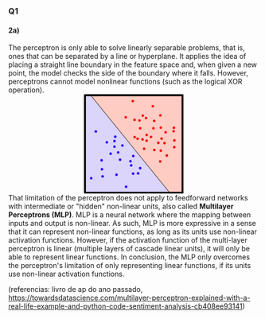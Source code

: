 ### Q1
#### 2a)
The perceptron is only able to solve linearly separable problems, that is, ones that can be separated by a line or hyperplane. It applies the idea of placing a straight line boundary in the feature space and, when given a new point, the model checks the side of the boundary where it falls. However, perceptrons cannot model nonlinear functions (such as the logical XOR operation).
<img style="display: block; margin-left: auto; margin-right: auto;" src="linearly_separable.png" alt="linearly separable data" width="200"/>
That limitation of the perceptron does not apply to feedforward networks with intermediate or "hidden" non-linear units, also called **Multilayer Perceptrons (MLP)**. MLP is a neural network where the mapping between inputs and output is non-linear.
As such, MLP is more expressive in a sense that it can represent non-linear functions, as long as its units use non-linear activation functions.
However, if the activation function of the multi-layer perceptron is linear (multiple layers of cascade linear units), it will only be able to represent linear functions.
In conclusion, the MLP only overcomes the perceptron's limitation of only representing linear functions, if its units use non-linear activation functions.


(referencias: livro de ap do ano passado, https://towardsdatascience.com/multilayer-perceptron-explained-with-a-real-life-example-and-python-code-sentiment-analysis-cb408ee93141)